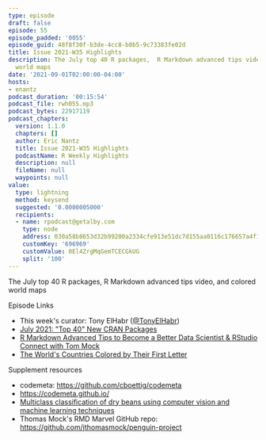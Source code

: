```yaml
---
type: episode
draft: false
episode: 55
episode_padded: '0055'
episode_guid: 48f8f30f-b3de-4cc8-b8b5-9c73383fe02d
title: Issue 2021-W35 Highlights
description: The July top 40 R packages,  R Markdown advanced tips video, and colored
  world maps
date: '2021-09-01T02:00:00-04:00'
hosts:
- enantz
podcast_duration: '00:15:54'
podcast_file: rwh055.mp3
podcast_bytes: 22917119
podcast_chapters:
  version: 1.1.0
  chapters: []
  author: Eric Nantz
  title: Issue 2021-W35 Highlights
  podcastName: R Weekly Highlights
  description: null
  fileName: null
  waypoints: null
value:
  type: lightning
  method: keysend
  suggested: '0.0000005000'
  recipients:
  - name: rpodcast@getalby.com
    type: node
    address: 030a58b8653d32b99200a2334cfe913e51dc7d155aa0116c176657a4f1722677a3
    customKey: '696969'
    customValue: 0El4ZrgMqGemTCECGkUG
    split: '100'
---
```

The July top 40 R packages, R Markdown advanced tips video, and colored world maps

Episode Links

-   This week's curator: Tony ElHabr (<a href="https://twitter.com/TonyElHabr" rel="nofollow">@TonyElHabr</a>)
-   <a href="https://rviews.rstudio.com/2021/08/26/july-2021-top-40-new-cran-packages/" rel="nofollow">July 2021: "Top 40" New CRAN Packages</a>
-   <a href="https://youtu.be/WkF7nqEYF1E" rel="nofollow">R Markdown Advanced Tips to Become a Better Data Scientist &amp; RStudio Connect with Tom Mock</a>
-   <a href="https://www.cedricscherer.com/2021/08/27/the-worlds-countries-colored-by-their-first-letter/" rel="nofollow">The World's Countries Colored by Their First Letter</a>

Supplement resources

-   codemeta: <a href="https://github.com/cboettig/codemeta" rel="nofollow">https://github.com/cboettig/codemeta</a>
-   <a href="https://codemeta.github.io/" rel="nofollow">https://codemeta.github.io/</a>
-   <a href="https://www.sciencedirect.com/science/article/abs/pii/S0168169919311573?via%3Dihub" rel="nofollow">Multiclass classification of dry beans using computer vision and machine learning techniques</a>
-   Thomas Mock's RMD Marvel GitHub repo: <a href="https://github.com/jthomasmock/penguin-project" rel="nofollow">https://github.com/jthomasmock/penguin-project</a>
